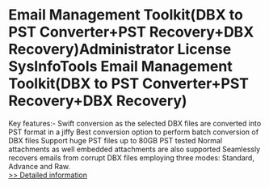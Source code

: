 # Email Management Toolkit(DBX to PST Converter+PST Recovery+DBX Recovery)Administrator License<br />SysInfoTools Email Management Toolkit(DBX to PST Converter+PST Recovery+DBX Recovery)
Key features:-
Swift conversion as the selected DBX files are converted into PST format in a jiffy
Best conversion option to perform batch conversion of DBX files
Support huge PST files up to 80GB PST tested
Normal attachments as well embedded attachments are also supported
Seamlessly recovers emails from corrupt DBX files employing three modes: Standard, Advance and Raw.<br />[>> Detailed information](https://secure.shareit.com/shareit/product.html?productid=300726152&affiliateid=200057808)